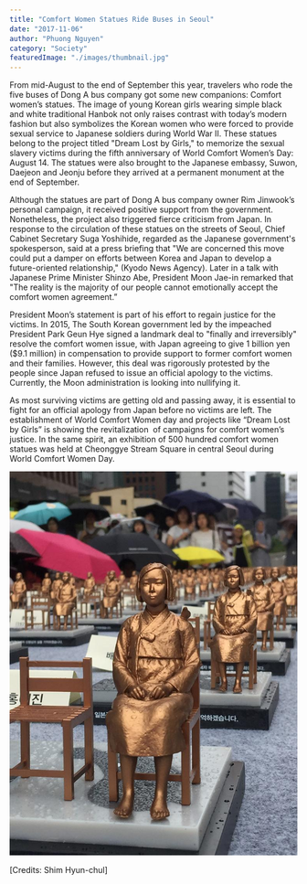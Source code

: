 ```yaml
---
title: "Comfort Women Statues Ride Buses in Seoul"
date: "2017-11-06"
author: "Phuong Nguyen"
category: "Society"
featuredImage: "./images/thumbnail.jpg"
---
```


From mid-August to the end of September this year, travelers who rode the five buses of Dong A bus company got some new companions: Comfort women’s statues. The image of young Korean girls wearing simple black and white traditional Hanbok not only raises contrast with today’s modern fashion but also symbolizes the Korean women who were forced to provide sexual service to Japanese soldiers during World War II. These statues belong to the project titled "Dream Lost by Girls," to memorize the sexual slavery victims during the fifth anniversary of World Comfort Women’s Day: August 14. The statues were also brought to the Japanese embassy, Suwon, Daejeon and Jeonju before they arrived at a permanent monument at the end of September.

Although the statues are part of Dong A bus company owner Rim Jinwook’s personal campaign, it received positive support from the government. Nonetheless, the project also triggered fierce criticism from Japan. In response to the circulation of these statues on the streets of Seoul, Chief Cabinet Secretary Suga Yoshihide, regarded as the Japanese government's spokesperson, said at a press briefing that "We are concerned this move could put a damper on efforts between Korea and Japan to develop a future-oriented relationship," (Kyodo News Agency). Later in a talk with Japanese Prime Minister Shinzo Abe, President Moon Jae-in remarked that "The reality is the majority of our people cannot emotionally accept the comfort women agreement.”

President Moon’s statement is part of his effort to regain justice for the victims. In 2015, The South Korean government led by the impeached President Park Geun Hye signed a landmark deal to "finally and irreversibly" resolve the comfort women issue, with Japan agreeing to give 1 billion yen ($9.1 million) in compensation to provide support to former comfort women and their families. However, this deal was rigorously protested by the people since Japan refused to issue an official apology to the victims. Currently, the Moon administration is looking into nullifying it.

As most surviving victims are getting old and passing away, it is essential to fight for an official apology from Japan before no victims are left. The establishment of World Comfort Women day and projects like “Dream Lost by Girls” is showing the revitalization  of campaigns for comfort women’s justice. In the same spirit, an exhibition of 500 hundred comfort women statues was held at Cheonggye Stream Square in central Seoul during World Comfort Women Day.

![image2](./images/image2.jpg)

\[Credits: Shim Hyun-chul\]
